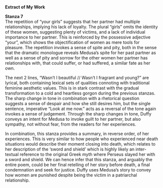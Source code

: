**Extract of My Work**

**Stanza 7**  
The repetition of “your girls” suggests that her partner had multiple relationships, implying his lack of loyalty. The plural “girls” omits the identity of these women, suggesting plenty of victims, and a lack of individual importance to her partner. This is reinforced by the possessive adjective “your”, which shows the objectification of women as mere tools for pleasure. The repetition invokes a sense of spite and pity, both in the sense that the dramatic monologue reveals Medusa’s spite for her past partner as well as a sense of pity and sorrow for the other women her partner has relationships with, that could suffer, or had suffered, a similar fate as her own.  
  
The next 2 lines, “Wasn’t I beautiful // Wasn’t I fragrant and young?” are lyrical, both containing lexical sets of qualities connoting with traditional feminine aesthetic values. This is in stark contrast with the gradual transformation to a cold and heartless gorgon during the previous stanzas. The sharp change in tone in combination with a rhetorical question suggests a sense of despair and how she still desires him, but the single sentence, imperative “Look at me now.” acts as a reversal of the tone again invokes a sense of judgement. Through the sharp changes in tone, Duffy conveys an intent for Medusa to invoke guilt to her partner, but also sympathy, not without fear, from the readers for her experiences.

In combination, this stanza provides a summary, in reverse order, of her experiences. This is very similar to how people who experienced near death situations would describe their moment closing into death, which relates to her description of the ‘sword and shield’ which is highly likely an inter-textual reference to the original Greek myth where Perseus slayed her with a sword and shield. We can hence infer that this stanza, and arguably the entire poem, could be her final retelling of her story before death, a final condemnation and seek for justice. Duffy uses Medusa’s story to convey how women are punished despite being the victim in a patriarchal relationship.